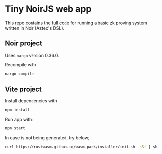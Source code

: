 # Tiny NoirJS web app

This repo contains the full code for running a basic zk proving system written in Noir (Aztec's DSL).

## Noir project

Uses `nargo` version 0.36.0.

Recompile with

```bash
nargo compile
```

## Vite project


Install dependencies with

```bash
npm install
```

Run app with:

```bash
npm start
```

In case is not being generated, try below;

```bash
curl https://rustwasm.github.io/wasm-pack/installer/init.sh -sSf | sh
```